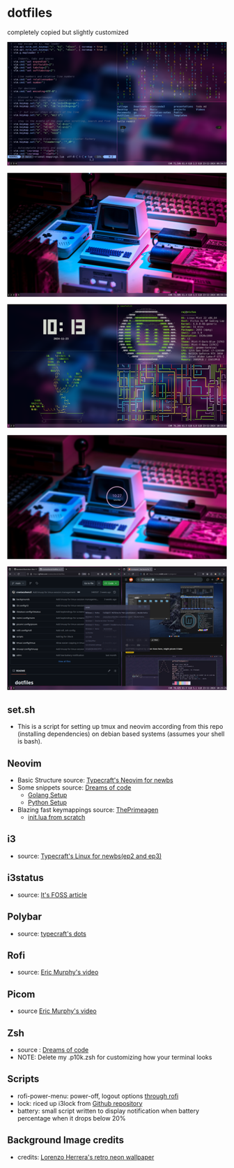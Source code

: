 # dotfiles

completely copied but slightly customized

![vim](https://github.com/craniacshencil/dotfiles/blob/main/screenshots/old-vim-cmatrix-terminal.png)

![home](https://github.com/craniacshencil/dotfiles/blob/main/screenshots/old-homepage.png)

![scripts](https://github.com/craniacshencil/dotfiles/blob/main/screenshots/old-neofetch-tty-clock-cbonsai-pipes.png)

![i3lock](https://github.com/craniacshencil/dotfiles/blob/main/screenshots/old-i3lock.png)

![rofi](https://github.com/craniacshencil/dotfiles/blob/main/screenshots/old-rofi-firefox.png)

## set.sh

- This is a script for setting up tmux and neovim according from this repo (installing dependencies) on debian based systems (assumes your shell is bash).

## Neovim

- Basic Structure source: [Typecraft's Neovim for newbs](https://www.youtube.com/playlist?list=PLsz00TDipIffreIaUNk64KxTIkQaGguqn)
- Some snippets source: [Dreams of code](https://www.youtube.com/@dreamsofcode)
  - [Golang Setup](https://www.youtube.com/watch?v=i04sSQjd-qo)
  - [Python Setup](https://www.youtube.com/watch?v=4BnVeOUeZxc)
- Blazing fast keymappings source: [ThePrimeagen](https://www.youtube.com/c/theprimeagen)
  - [init.lua from scratch](https://www.youtube.com/watch?v=w7i4amO_zaE)

## i3

- source: [Typecraft's Linux for newbs(ep2 and ep3)](https://www.youtube.com/playlist?list=PLsz00TDipIffGKMW4hmzmwXTvARXyJMn8)

## i3status

- source: [It's FOSS article](https://itsfoss.com/i3-customization/)

## Polybar

- source: [typecraft's dots](https://github.com/typecraft-dev/dotfiles/tree/master/polybar/.config/polybar)

## Rofi

- source: [Eric Murphy's video](https://www.youtube.com/watch?v=TutfIwxSE_s)

## Picom

- source [Eric Murphy's video](https://www.youtube.com/watch?v=t6Klg7CvUxA)

## Zsh

- source : [Dreams of code](https://www.youtube.com/watch?v=ud7YxC33Z3w)
- NOTE: Delete my .p10k.zsh for customizing how your terminal looks

## Scripts

- rofi-power-menu: power-off, logout options [through rofi](https://github.com/jluttine/rofi-power-menu/blob/master/rofi-power-menu)
- lock: riced up i3lock from [Github repository](https://github.com/Raymo111/i3lock-color)
- battery: small script written to display notification when battery percentage when it drops below 20%

## Background Image credits

- credits: [Lorenzo Herrera's retro neon wallpaper](https://unsplash.com/photos/vintage-gray-game-console-and-joystick-p0j-mE6mGo4)
